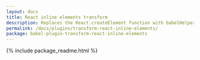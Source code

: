 ```yaml
---
layout: docs
title: React inline elements transform
description: Replaces the React.createElement function with babelHelpers.jsx.
permalink: /docs/plugins/transform-react-inline-elements/
package: babel-plugin-transform-react-inline-elements
---
```


{% include package_readme.html %}
